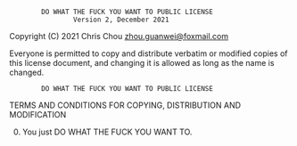             DO WHAT THE FUCK YOU WANT TO PUBLIC LICENSE
                    Version 2, December 2021

 Copyright (C) 2021 Chris Chou <zhou.guanwei@foxmail.com>

 Everyone is permitted to copy and distribute verbatim or modified
 copies of this license document, and changing it is allowed as long
 as the name is changed.

            DO WHAT THE FUCK YOU WANT TO PUBLIC LICENSE
   TERMS AND CONDITIONS FOR COPYING, DISTRIBUTION AND MODIFICATION

  0. You just DO WHAT THE FUCK YOU WANT TO.
